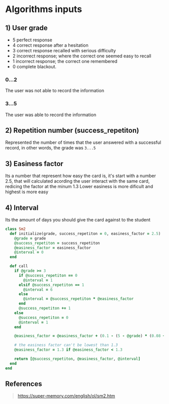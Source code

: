 # Algorithms inputs

## 1) User grade

- 5 perfect response
- 4 correct response after a hesitation
- 3 correct response recalled with serious difficulty
- 2 incorrect response; where the correct one seemed easy to recall
- 1 incorrect response; the correct one remembered
- 0 complete blackout.

### 0...2

The user was not able to record the information

### 3...5

The user was able to record the information

## 2) Repetition number (success_repetiton)

Represented the number of times that the user answered with a successful record, in other words, the grade was `3...5`

## 3) Easiness factor

Its a number that represent how easy the card is, it's start with a number 2.5, that will calculated acording the user interact with the same card, redicing the factor at the minum 1.3
Lower easiness is more dificult and highest is more easy

## 4) Interval

Its the amount of days you should give the card against to the student

```ruby
class Sm2
  def initialize(grade, success_repetiton = 0, easiness_factor = 2.5)
    @grade = grade
    @success_repetiton = success_repetiton
    @easiness_factor = easiness_factor
    @interval = 0
  end

  def call
    if @grade >= 3
      if @success_repetiton == 0
        @interval = 1
      elsif @success_repetiton == 1
        @interval = 6
      else
        @interval = @success_repetiton * @easiness_factor
      end
      @success_repetiton += 1
    else
      @success_repetiton = 0
      @interval = 1
    end

    @easiness_factor = @easiness_factor + (0.1 - (5 - @grade) * (0.08 + (5 - 1) * 0.02 ))

    # the easiness factor can't be lowest than 1.3
    @easiness_factor = 1.3 if @easiness_factor < 1.3

    return [@success_repetiton, @easiness_factor, @interval]
  end
end
```

## References

> https://super-memory.com/english/ol/sm2.htm
